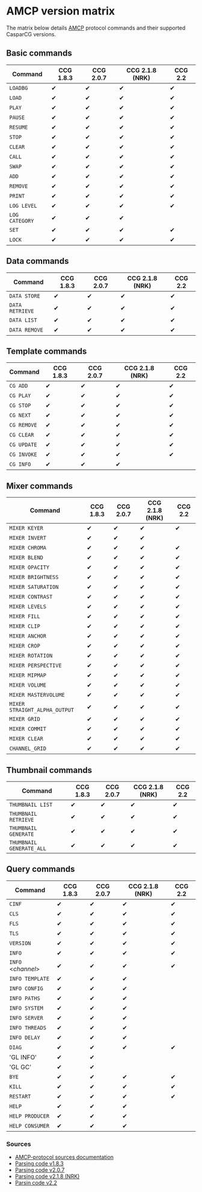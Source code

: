# AMCP version matrix

The matrix below details [AMCP](https://github.com/CasparCG/help/wiki/AMCP-Protocol) protocol commands and their supported CasparCG versions.

## Basic commands

| Command                                         | CCG 1.8.3 | CCG 2.0.7 | CCG 2.1.8 (NRK) | CCG 2.2  |
| ----------------------------------------------- | --------- | --------- | --------------- | -------- |
| `LOADBG`                                        | &#x2714;  | &#x2714;  |  &#x2714;       | &#x2714; |
| `LOAD`                                          | &#x2714;  | &#x2714;  |  &#x2714;       | &#x2714; |
| `PLAY`                                          | &#x2714;  | &#x2714;  |  &#x2714;       | &#x2714; |
| `PAUSE`                                         | &#x2714;  | &#x2714;  |  &#x2714;       | &#x2714; |
| `RESUME`                                        | &#x2714;  | &#x2714;  |  &#x2714;       | &#x2714; |
| `STOP`                                          | &#x2714;  | &#x2714;  |  &#x2714;       | &#x2714; |
| `CLEAR`                                         | &#x2714;  | &#x2714;  |  &#x2714;       | &#x2714; |
| `CALL`                                          | &#x2714;  | &#x2714;  |  &#x2714;       | &#x2714; |
| `SWAP`                                          | &#x2714;  | &#x2714;  |  &#x2714;       | &#x2714; |
| `ADD`                                           | &#x2714;  | &#x2714;  |  &#x2714;       | &#x2714; |
| `REMOVE`                                        | &#x2714;  | &#x2714;  |  &#x2714;       | &#x2714; |
| `PRINT`                                         | &#x2714;  | &#x2714;  |  &#x2714;       | &#x2714; |
| `LOG LEVEL`                                     | &#x2714;  | &#x2714;  |  &#x2714;       | &#x2714; |
| `LOG CATEGORY`                                  | &#x2714;  | &#x2714;  |  &#x2714;       |          |
| `SET`                                           | &#x2714;  | &#x2714;  |  &#x2714;       | &#x2714; |
| `LOCK`                                          | &#x2714;  | &#x2714;  |  &#x2714;       | &#x2714; |

## Data commands

| Command                                         | CCG 1.8.3 | CCG 2.0.7 | CCG 2.1.8 (NRK) | CCG 2.2  |
| ----------------------------------------------- | --------- | --------- | --------------- | -------- |
| `DATA STORE`                                    | &#x2714;  | &#x2714;  |  &#x2714;       | &#x2714; |
| `DATA RETRIEVE`                                 | &#x2714;  | &#x2714;  |  &#x2714;       | &#x2714; |
| `DATA LIST`                                     | &#x2714;  | &#x2714;  |  &#x2714;       | &#x2714; |
| `DATA REMOVE`                                   | &#x2714;  | &#x2714;  |  &#x2714;       | &#x2714; |

## Template commands

| Command                                         | CCG 1.8.3 | CCG 2.0.7 | CCG 2.1.8 (NRK) | CCG 2.2  |
| ----------------------------------------------- | --------- | --------- | --------------- | -------- |
| `CG ADD`                                        | &#x2714;  | &#x2714;  |  &#x2714;       | &#x2714; |
| `CG PLAY`                                       | &#x2714;  | &#x2714;  |  &#x2714;       | &#x2714; |
| `CG STOP`                                       | &#x2714;  | &#x2714;  |  &#x2714;       | &#x2714; |
| `CG NEXT`                                       | &#x2714;  | &#x2714;  |  &#x2714;       | &#x2714; |
| `CG REMOVE`                                     | &#x2714;  | &#x2714;  |  &#x2714;       | &#x2714; |
| `CG CLEAR`                                      | &#x2714;  | &#x2714;  |  &#x2714;       | &#x2714; |
| `CG UPDATE`                                     | &#x2714;  | &#x2714;  |  &#x2714;       | &#x2714; |
| `CG INVOKE`                                     | &#x2714;  | &#x2714;  |  &#x2714;       | &#x2714; |
| `CG INFO`                                       | &#x2714;  | &#x2714;  |  &#x2714;       |          |

## Mixer commands

| Command                                         | CCG 1.8.3 | CCG 2.0.7 | CCG 2.1.8 (NRK) | CCG 2.2  |
| ----------------------------------------------- | --------- | --------- | --------------- | -------- |
| `MIXER KEYER`                                   | &#x2714;  | &#x2714;  |  &#x2714;       | &#x2714; |
| `MIXER INVERT`                                  | &#x2714;  | &#x2714;  |  &#x2714;       |          |
| `MIXER CHROMA`                                  | &#x2714;  | &#x2714;  |  &#x2714;       | &#x2714; |
| `MIXER BLEND`                                   | &#x2714;  | &#x2714;  |  &#x2714;       | &#x2714; |
| `MIXER OPACITY`                                 | &#x2714;  | &#x2714;  |  &#x2714;       | &#x2714; |
| `MIXER BRIGHTNESS`                              | &#x2714;  | &#x2714;  |  &#x2714;       | &#x2714; |
| `MIXER SATURATION`                              | &#x2714;  | &#x2714;  |  &#x2714;       | &#x2714; |
| `MIXER CONTRAST`                                | &#x2714;  | &#x2714;  |  &#x2714;       | &#x2714; |
| `MIXER LEVELS`                                  | &#x2714;  | &#x2714;  |  &#x2714;       | &#x2714; |
| `MIXER FILL`                                    | &#x2714;  | &#x2714;  |  &#x2714;       | &#x2714; |
| `MIXER CLIP`                                    | &#x2714;  | &#x2714;  |  &#x2714;       | &#x2714; |
| `MIXER ANCHOR`                                  | &#x2714;  | &#x2714;  |  &#x2714;       | &#x2714; |
| `MIXER CROP`                                    | &#x2714;  | &#x2714;  |  &#x2714;       | &#x2714; |
| `MIXER ROTATION`                                | &#x2714;  | &#x2714;  |  &#x2714;       | &#x2714; |
| `MIXER PERSPECTIVE`                             | &#x2714;  | &#x2714;  |  &#x2714;       | &#x2714; |
| `MIXER MIPMAP`                                  | &#x2714;  | &#x2714;  |  &#x2714;       | &#x2714; |
| `MIXER VOLUME`                                  | &#x2714;  | &#x2714;  |  &#x2714;       | &#x2714; |
| `MIXER MASTERVOLUME`                            | &#x2714;  | &#x2714;  |  &#x2714;       | &#x2714; |
| `MIXER STRAIGHT_ALPHA_OUTPUT`                   | &#x2714;  | &#x2714;  |  &#x2714;       | &#x2714; |
| `MIXER GRID`                                    | &#x2714;  | &#x2714;  |  &#x2714;       | &#x2714; |
| `MIXER COMMIT`                                  | &#x2714;  | &#x2714;  |  &#x2714;       | &#x2714; |
| `MIXER CLEAR`                                   | &#x2714;  | &#x2714;  |  &#x2714;       | &#x2714; |
| `CHANNEL_GRID`                                  | &#x2714;  | &#x2714;  |  &#x2714;       | &#x2714; |

## Thumbnail commands

| Command                                         | CCG 1.8.3 | CCG 2.0.7 | CCG 2.1.8 (NRK) | CCG 2.2  |
| ----------------------------------------------- | --------- | --------- | --------------- | -------- |
| `THUMBNAIL LIST`                                | &#x2714;  | &#x2714;  |  &#x2714;       | &#x2714; |
| `THUMBNAIL RETRIEVE`                            | &#x2714;  | &#x2714;  |  &#x2714;       | &#x2714; |
| `THUMBNAIL GENERATE`                            | &#x2714;  | &#x2714;  |  &#x2714;       | &#x2714; |
| `THUMBNAIL GENERATE_ALL`                        | &#x2714;  | &#x2714;  |  &#x2714;       | &#x2714; |

## Query commands

| Command                                         | CCG 1.8.3 | CCG 2.0.7 | CCG 2.1.8 (NRK) | CCG 2.2  |
| ----------------------------------------------- | --------- | --------- | --------------- | -------- |
| `CINF`                                          | &#x2714;  | &#x2714;  |  &#x2714;       | &#x2714; |
| `CLS`                                           | &#x2714;  | &#x2714;  |  &#x2714;       | &#x2714; |
| `FLS`                                           | &#x2714;  | &#x2714;  |  &#x2714;       | &#x2714; |
| `TLS`                                           | &#x2714;  | &#x2714;  |  &#x2714;       | &#x2714; |
| `VERSION`                                       | &#x2714;  | &#x2714;  |  &#x2714;       | &#x2714; |
| `INFO`                                          | &#x2714;  | &#x2714;  |  &#x2714;       | &#x2714; |
| `INFO` &lt;_channel_&gt;                        | &#x2714;  | &#x2714;  |  &#x2714;       | &#x2714; |
| `INFO TEMPLATE`                                 | &#x2714;  | &#x2714;  |  &#x2714;       |          |
| `INFO CONFIG`                                   | &#x2714;  | &#x2714;  |  &#x2714;       |          |
| `INFO PATHS`                                    | &#x2714;  | &#x2714;  |  &#x2714;       |          |
| `INFO SYSTEM`                                   | &#x2714;  | &#x2714;  |  &#x2714;       |          |
| `INFO SERVER`                                   | &#x2714;  | &#x2714;  |  &#x2714;       |          |
| `INFO THREADS`                                  | &#x2714;  | &#x2714;  |  &#x2714;       |          |
| `INFO DELAY`                                    | &#x2714;  | &#x2714;  |  &#x2714;       |          |
| `DIAG`                                          | &#x2714;  | &#x2714;  |  &#x2714;       | &#x2714; |
| 'GL INFO'                                       | &#x2714;  | &#x2714;  |                 |          |
| 'GL GC'                                         | &#x2714;  | &#x2714;  |                 |          |
| `BYE`                                           | &#x2714;  | &#x2714;  |  &#x2714;       | &#x2714; |
| `KILL`                                          | &#x2714;  | &#x2714;  |  &#x2714;       | &#x2714; |
| `RESTART`                                       | &#x2714;  | &#x2714;  |  &#x2714;       | &#x2714; |
| `HELP`                                          | &#x2714;  | &#x2714;  |  &#x2714;       |          |
| `HELP PRODUCER`                                 | &#x2714;  | &#x2714;  |  &#x2714;       |          |
| `HELP CONSUMER`                                 | &#x2714;  | &#x2714;  |  &#x2714;       |          |


### Sources

* [AMCP-protocol sources documentation](https://github.com/CasparCG/help/wiki/AMCP-Protocol)
* [Parsing code v1.8.3](https://github.com/CasparCG/server/tree/1.8.3.0/server/amcp)
* [Parsing code v2.0.7](https://github.com/CasparCG/server/blob/2.0.7-release/protocol/amcp/AMCPCommandsImpl.cpp)
* [Parsing code v2.1.8 (NRK)](https://github.com/nrkno/tv-automation-casparcg-server/blob/2.1.x/protocol/amcp/AMCPCommandsImpl.cpp)
* [Parsin code v2.2](https://github.com/CasparCG/server/blob/2.2.0-release/src/protocol/amcp/AMCPCommandsImpl.cpp)
